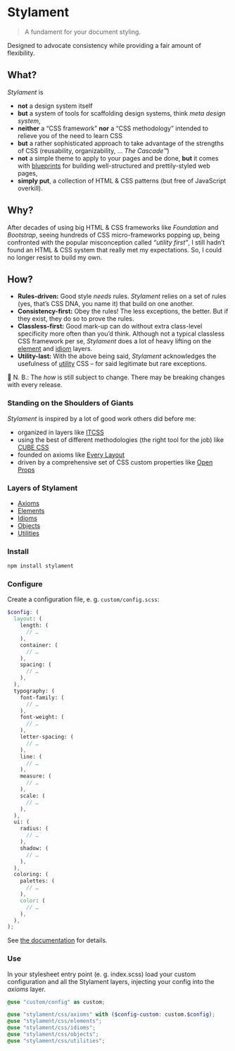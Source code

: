 # Stylament

> A fundament for your document styling.

Designed to advocate consistency while providing a fair amount of flexibility.

## What?

_Stylament_ is
- **not** a design system itself
- **but** a system of tools for scaffolding design systems, think _meta design system_,
- **neither** a “CSS framework” **nor** a “CSS methodology” intended to relieve you of the need to learn CSS
- **but** a rather sophisticated approach to take advantage of the strengths of CSS (reusability, organizability, … _The Cascade™_)
- **not** a simple theme to apply to your pages and be done, **but** it comes with [blueprints](/example/) for building well-structured and prettily-styled web pages,
- **simply put**, a collection of HTML & CSS patterns (but free of JavaScript overkill).

## Why?

After decades of using big HTML & CSS frameworks like _Foundation_ and _Bootstrap_, seeing hundreds of CSS micro-frameworks popping up, being confronted with the popular misconception called _“utility first”_, I still hadn’t found an  HTML & CSS system that really met my expectations. So, I could no longer resist to build my own.

## How?

- **Rules-driven:** Good style _needs_ rules. _Stylament_ relies on a set of rules (yes, that’s CSS DNA, you name it) that build on one another.
- **Consistency-first:** Obey the rules! The less exceptions, the better. But if they exist, they do so to prove the rules.
- **Classless-first:** Good mark-up can do without extra class-level specificity more often than you’d think. Although not a typical classless CSS framework per se, _Stylament_ does a lot of heavy lifting on the [element](https://stylament.sim.ilitu.de/sassdoc/el-intro.html) and [idiom](https://stylament.sim.ilitu.de/sassdoc/id-intro.html) layers.
- **Utility-last:** With the above being said, _Stylament_ acknowledges the usefulness of [utility](https://stylament.sim.ilitu.de/sassdoc/ut-intro.html) CSS – for said legitimate but rare exceptions.

🚧 N. B.: The _how_ is still subject to change. There may be breaking changes with every release.

### Standing on the Shoulders of Giants

_Stylament_ is inspired by a lot of good work others did before me:

- organized in layers like [ITCSS](https://www.creativebloq.com/web-design/manage-large-css-projects-itcss-101517528)
- using the best of different methodologies (the right tool for the job) like [CUBE CSS](https://cube.fyi/)
- founded on axioms like [Every Layout](https://every-layout.dev/)
- driven by a comprehensive set of CSS custom properties like [Open Props](https://open-props.style/)

### Layers of Stylament

- [Axioms](https://stylament.sim.ilitu.de/sassdoc/ax-intro.html)
- [Elements](https://stylament.sim.ilitu.de/sassdoc/el-intro.html)
- [Idioms](https://stylament.sim.ilitu.de/sassdoc/id-intro.html)
- [Objects](https://stylament.sim.ilitu.de/sassdoc/ob-intro.html)
- [Utilities](https://stylament.sim.ilitu.de/sassdoc/ut-intro.html)

### Install

```sh
npm install stylament
```

### Configure

Create a configuration file, e. g. `custom/config.scss`:

```scss
$config: (
  layout: (
    length: (
      // …
    ),
    container: (
      // …
    ),
    spacing: (
      // …
    ),
  ),
  typography: (
    font-family: (
      // …
    ),
    font-weight: (
      // …
    ),
    letter-spacing: (
      // …
    ),
    line: (
      // …
    ),
    measure: (
      // …
    ),
    scale: (
      // …
    ),
  ),
  ui: (
    radius: (
      // …
    ),
    shadow: (
      // …
    ),
  ),
  coloring: (
    palettes: (
      // …
    ),
    color: (
      // …
    ),
  ),
);
```

See [the documentation](https://stylament.sim.ilitu.de/sassdoc/ax-config.html) for details.

### Use

In your stylesheet entry point (e. g. index.scss) load your custom configuration and all the Stylament layers, injecting your config into the _axioms_ layer.

```scss
@use "custom/config" as custom;

@use "stylament/css/axioms" with ($config-custom: custom.$config);
@use "stylament/css/elements";
@use "stylament/css/idioms";
@use "stylament/css/objects";
@use "stylament/css/utilities";
```
